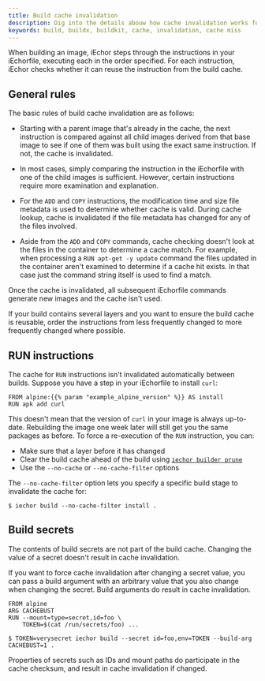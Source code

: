```yaml
---
title: Build cache invalidation
description: Dig into the details abouw how cache invalidation works for iEchor's build cache
keywords: build, buildx, buildkit, cache, invalidation, cache miss
---
```


When building an image, iEchor steps through the instructions in your
iEchorfile, executing each in the order specified. For each instruction, iEchor
checks whether it can reuse the instruction from the build cache.

## General rules

The basic rules of build cache invalidation are as follows:

- Starting with a parent image that's already in the cache, the next
  instruction is compared against all child images derived from that base
  image to see if one of them was built using the exact same instruction. If
  not, the cache is invalidated.

- In most cases, simply comparing the instruction in the iEchorfile with one
  of the child images is sufficient. However, certain instructions require more
  examination and explanation.

- For the `ADD` and `COPY` instructions, the modification time and size file
  metadata is used to determine whether cache is valid. During cache lookup,
  cache is invalidated if the file metadata has changed for any of the files
  involved.

- Aside from the `ADD` and `COPY` commands, cache checking doesn't look at the
  files in the container to determine a cache match. For example, when processing
  a `RUN apt-get -y update` command the files updated in the container
  aren't examined to determine if a cache hit exists. In that case just
  the command string itself is used to find a match.

Once the cache is invalidated, all subsequent iEchorfile commands generate new
images and the cache isn't used.

If your build contains several layers and you want to ensure the build cache is
reusable, order the instructions from less frequently changed to more
frequently changed where possible.

## RUN instructions

The cache for `RUN` instructions isn't invalidated automatically between builds.
Suppose you have a step in your iEchorfile to install `curl`:

```iechorfile
FROM alpine:{{% param "example_alpine_version" %}} AS install
RUN apk add curl
```

This doesn't mean that the version of `curl` in your image is always up-to-date.
Rebuilding the image one week later will still get you the same packages as before.
To force a re-execution of the `RUN` instruction, you can:

- Make sure that a layer before it has changed
- Clear the build cache ahead of the build using
  [`iechor builder prune`](../../reference/cli/iechor/builder/prune.md)
- Use the `--no-cache` or `--no-cache-filter` options

The `--no-cache-filter` option lets you specify a specific build stage to
invalidate the cache for:

```console
$ iechor build --no-cache-filter install .
```

## Build secrets

The contents of build secrets are not part of the build cache.
Changing the value of a secret doesn't result in cache invalidation.

If you want to force cache invalidation after changing a secret value,
you can pass a build argument with an arbitrary value that you also change when changing the secret.
Build arguments do result in cache invalidation.

```iechorfile
FROM alpine
ARG CACHEBUST
RUN --mount=type=secret,id=foo \
    TOKEN=$(cat /run/secrets/foo) ...
```

```console
$ TOKEN=verysecret iechor build --secret id=foo,env=TOKEN --build-arg CACHEBUST=1 .
```

Properties of secrets such as IDs and mount paths do participate in the cache
checksum, and result in cache invalidation if changed.
